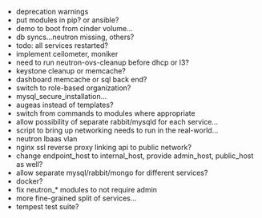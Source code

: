 * deprecation warnings
* put modules in pip? or ansible?
* demo to boot from cinder volume...
* db syncs...neutron missing, others?
* todo: all services restarted?
* implement ceilometer, moniker
* need to run neutron-ovs-cleanup before dhcp or l3?
* keystone cleanup or memcache?
* dashboard memcache or sql back end?
* switch to role-based organization?
* mysql_secure_installation...
* augeas instead of templates?
* switch from commands to modules where appropriate
* allow possibility of separate rabbit/mysqld for each service...
* script to bring up networking needs to run in the real-world...
* neutron lbaas vlan
* nginx ssl reverse proxy linking api to public network?
* change endpoint_host to internal_host, provide admin_host, public_host as well?
* allow separate mysql/rabbit/mongo for different services?
* docker?
* fix neutron_* modules to not require admin
* more fine-grained split of services...
* tempest test suite?
